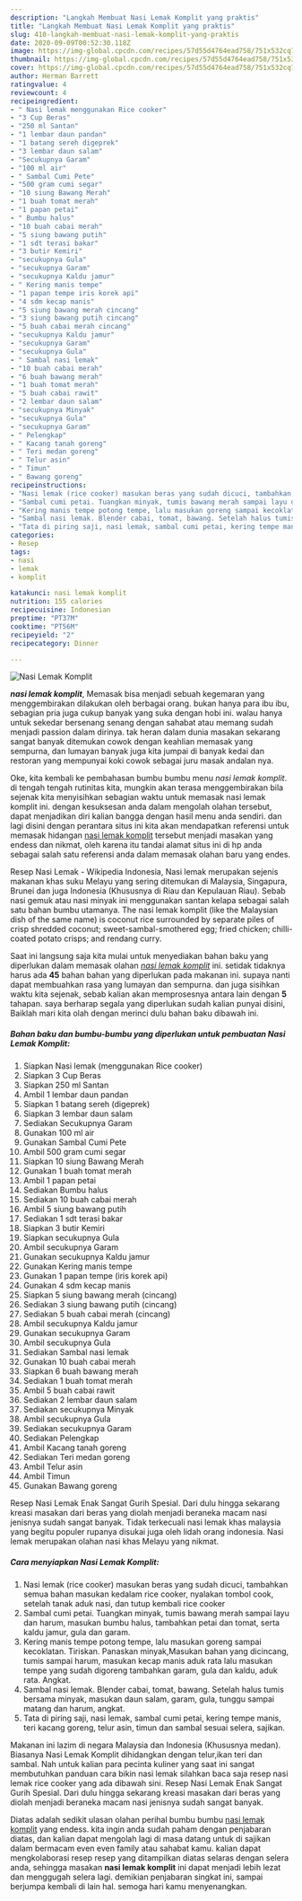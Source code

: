 ```yaml
---
description: "Langkah Membuat Nasi Lemak Komplit yang praktis"
title: "Langkah Membuat Nasi Lemak Komplit yang praktis"
slug: 410-langkah-membuat-nasi-lemak-komplit-yang-praktis
date: 2020-09-09T00:52:30.118Z
image: https://img-global.cpcdn.com/recipes/57d55d4764ead758/751x532cq70/nasi-lemak-komplit-foto-resep-utama.jpg
thumbnail: https://img-global.cpcdn.com/recipes/57d55d4764ead758/751x532cq70/nasi-lemak-komplit-foto-resep-utama.jpg
cover: https://img-global.cpcdn.com/recipes/57d55d4764ead758/751x532cq70/nasi-lemak-komplit-foto-resep-utama.jpg
author: Herman Barrett
ratingvalue: 4
reviewcount: 4
recipeingredient:
- " Nasi lemak menggunakan Rice cooker"
- "3 Cup Beras"
- "250 ml Santan"
- "1 lembar daun pandan"
- "1 batang sereh digeprek"
- "3 lembar daun salam"
- "Secukupnya Garam"
- "100 ml air"
- " Sambal Cumi Pete"
- "500 gram cumi segar"
- "10 siung Bawang Merah"
- "1 buah tomat merah"
- "1 papan petai"
- " Bumbu halus"
- "10 buah cabai merah"
- "5 siung bawang putih"
- "1 sdt terasi bakar"
- "3 butir Kemiri"
- "secukupnya Gula"
- "secukupnya Garam"
- "secukupnya Kaldu jamur"
- " Kering manis tempe"
- "1 papan tempe iris korek api"
- "4 sdm kecap manis"
- "5 siung bawang merah cincang"
- "3 siung bawang putih cincang"
- "5 buah cabai merah cincang"
- "secukupnya Kaldu jamur"
- "secukupnya Garam"
- "secukupnya Gula"
- " Sambal nasi lemak"
- "10 buah cabai merah"
- "6 buah bawang merah"
- "1 buah tomat merah"
- "5 buah cabai rawit"
- "2 lembar daun salam"
- "secukupnya Minyak"
- "secukupnya Gula"
- "secukupnya Garam"
- " Pelengkap"
- " Kacang tanah goreng"
- " Teri medan goreng"
- " Telur asin"
- " Timun"
- " Bawang goreng"
recipeinstructions:
- "Nasi lemak (rice cooker) masukan beras yang sudah dicuci, tambahkan semua bahan masukan kedalam rice cooker, nyalakan tombol cook, setelah tanak aduk nasi, dan tutup kembali rice cooker"
- "Sambal cumi petai. Tuangkan minyak, tumis bawang merah sampai layu dan harum, masukan bumbu halus, tambahkan petai dan tomat, serta kaldu jamur, gula dan garam."
- "Kering manis tempe potong tempe, lalu masukan goreng sampai kecoklatan. Tiriskan. Panaskan minyak,Masukan bahan yang dicincang, tumis sampai harum, masukan kecap manis aduk rata lalu masukan tempe yang sudah digoreng tambahkan garam, gula dan kaldu, aduk rata. Angkat."
- "Sambal nasi lemak. Blender cabai, tomat, bawang. Setelah halus tumis bersama minyak, masukan daun salam, garam, gula, tunggu sampai matang dan harum, angkat."
- "Tata di piring saji, nasi lemak, sambal cumi petai, kering tempe manis, teri kacang goreng, telur asin, timun dan sambal sesuai selera, sajikan."
categories:
- Resep
tags:
- nasi
- lemak
- komplit

katakunci: nasi lemak komplit 
nutrition: 155 calories
recipecuisine: Indonesian
preptime: "PT37M"
cooktime: "PT56M"
recipeyield: "2"
recipecategory: Dinner

---
```



![Nasi Lemak Komplit](https://img-global.cpcdn.com/recipes/57d55d4764ead758/751x532cq70/nasi-lemak-komplit-foto-resep-utama.jpg)

<b><i>nasi lemak komplit</i></b>, Memasak bisa menjadi sebuah kegemaran yang menggembirakan dilakukan oleh berbagai orang. bukan hanya para ibu ibu, sebagian pria juga cukup banyak yang suka dengan hobi ini. walau hanya untuk sekedar bersenang senang dengan sahabat atau memang sudah menjadi passion dalam dirinya. tak heran dalam dunia masakan sekarang sangat banyak ditemukan cowok dengan keahlian memasak yang sempurna, dan lumayan banyak juga kita jumpai di banyak kedai dan restoran yang mempunyai koki cowok sebagai juru masak andalan nya.

Oke, kita kembali ke pembahasan bumbu bumbu menu <i>nasi lemak komplit</i>. di tengah tengah rutinitas kita, mungkin akan terasa menggembirakan bila sejenak kita menyisihkan sebagian waktu untuk memasak nasi lemak komplit ini. dengan kesuksesan anda dalam mengolah olahan tersebut, dapat menjadikan diri kalian bangga dengan hasil menu anda sendiri. dan lagi disini dengan perantara situs ini kita akan mendapatkan referensi untuk memasak hidangan <u>nasi lemak komplit</u> tersebut menjadi masakan yang endess dan nikmat, oleh karena itu tandai alamat situs ini di hp anda sebagai salah satu referensi anda dalam memasak olahan baru yang endes.

Resep Nasi Lemak - Wikipedia Indonesia, Nasi lemak merupakan sejenis makanan khas suku Melayu yang sering ditemukan di Malaysia, Singapura, Brunei dan juga Indonesia (Khususnya di Riau dan Kepulauan Riau). Sebab nasi gemuk atau nasi minyak ini menggunakan santan kelapa sebagai salah satu bahan bumbu utamanya. The nasi lemak komplit (like the Malaysian dish of the same name) is coconut rice surrounded by separate piles of crisp shredded coconut; sweet-sambal-smothered egg; fried chicken; chilli-coated potato crisps; and rendang curry.


Saat ini langsung saja kita mulai untuk menyediakan bahan baku yang diperlukan dalam memasak olahan <u><i>nasi lemak komplit</i></u> ini. setidak tidaknya harus ada <b>45</b> bahan bahan yang diperlukan pada makanan ini. supaya nanti dapat membuahkan rasa yang lumayan dan sempurna. dan juga sisihkan waktu kita sejenak, sebab kalian akan memprosesnya antara lain dengan <b>5</b> tahapan. saya berharap segala yang diperlukan sudah kalian punyai disini, Baiklah mari kita olah dengan merinci dulu bahan baku dibawah ini.

<!--inarticleads1-->

##### Bahan baku dan bumbu-bumbu yang diperlukan untuk pembuatan Nasi Lemak Komplit:

1. Siapkan  Nasi lemak (menggunakan Rice cooker)
1. Siapkan 3 Cup Beras
1. Siapkan 250 ml Santan
1. Ambil 1 lembar daun pandan
1. Siapkan 1 batang sereh (digeprek)
1. Siapkan 3 lembar daun salam
1. Sediakan Secukupnya Garam
1. Gunakan 100 ml air
1. Gunakan  Sambal Cumi Pete
1. Ambil 500 gram cumi segar
1. Siapkan 10 siung Bawang Merah
1. Gunakan 1 buah tomat merah
1. Ambil 1 papan petai
1. Sediakan  Bumbu halus
1. Sediakan 10 buah cabai merah
1. Ambil 5 siung bawang putih
1. Sediakan 1 sdt terasi bakar
1. Siapkan 3 butir Kemiri
1. Siapkan secukupnya Gula
1. Ambil secukupnya Garam
1. Gunakan secukupnya Kaldu jamur
1. Gunakan  Kering manis tempe
1. Gunakan 1 papan tempe (iris korek api)
1. Gunakan 4 sdm kecap manis
1. Siapkan 5 siung bawang merah (cincang)
1. Sediakan 3 siung bawang putih (cincang)
1. Sediakan 5 buah cabai merah (cincang)
1. Ambil secukupnya Kaldu jamur
1. Gunakan secukupnya Garam
1. Ambil secukupnya Gula
1. Sediakan  Sambal nasi lemak
1. Gunakan 10 buah cabai merah
1. Siapkan 6 buah bawang merah
1. Sediakan 1 buah tomat merah
1. Ambil 5 buah cabai rawit
1. Sediakan 2 lembar daun salam
1. Sediakan secukupnya Minyak
1. Ambil secukupnya Gula
1. Sediakan secukupnya Garam
1. Sediakan  Pelengkap
1. Ambil  Kacang tanah goreng
1. Sediakan  Teri medan goreng
1. Ambil  Telur asin
1. Ambil  Timun
1. Gunakan  Bawang goreng


Resep Nasi Lemak Enak Sangat Gurih Spesial. Dari dulu hingga sekarang kreasi masakan dari beras yang diolah menjadi beraneka macam nasi jenisnya sudah sangat banyak. Tidak terkecuali nasi lemak khas malaysia yang begitu populer rupanya disukai juga oleh lidah orang indonesia. Nasi lemak merupakan olahan nasi khas Melayu yang nikmat. 

<!--inarticleads2-->

##### Cara menyiapkan Nasi Lemak Komplit:

1. Nasi lemak (rice cooker) masukan beras yang sudah dicuci, tambahkan semua bahan masukan kedalam rice cooker, nyalakan tombol cook, setelah tanak aduk nasi, dan tutup kembali rice cooker
1. Sambal cumi petai. Tuangkan minyak, tumis bawang merah sampai layu dan harum, masukan bumbu halus, tambahkan petai dan tomat, serta kaldu jamur, gula dan garam.
1. Kering manis tempe potong tempe, lalu masukan goreng sampai kecoklatan. Tiriskan. Panaskan minyak,Masukan bahan yang dicincang, tumis sampai harum, masukan kecap manis aduk rata lalu masukan tempe yang sudah digoreng tambahkan garam, gula dan kaldu, aduk rata. Angkat.
1. Sambal nasi lemak. Blender cabai, tomat, bawang. Setelah halus tumis bersama minyak, masukan daun salam, garam, gula, tunggu sampai matang dan harum, angkat.
1. Tata di piring saji, nasi lemak, sambal cumi petai, kering tempe manis, teri kacang goreng, telur asin, timun dan sambal sesuai selera, sajikan.


Makanan ini lazim di negara Malaysia dan Indonesia (Khususnya medan). Biasanya Nasi Lemak Komplit dihidangkan dengan telur,ikan teri dan sambal. Nah untuk kalian para pecinta kuliner yang saat ini sangat membutuhkan panduan cara bikin nasi lemak silahkan baca saja resep nasi lemak rice cooker yang ada dibawah sini. Resep Nasi Lemak Enak Sangat Gurih Spesial. Dari dulu hingga sekarang kreasi masakan dari beras yang diolah menjadi beraneka macam nasi jenisnya sudah sangat banyak. 

Diatas adalah sedikit ulasan olahan perihal bumbu bumbu <u>nasi lemak komplit</u> yang endess. kita ingin anda sudah paham dengan penjabaran diatas, dan kalian dapat mengolah lagi di masa datang untuk di sajikan dalam bermacam even even family atau sahabat kamu. kalian dapat mengkolaborasi resep resep yang ditampilkan diatas selaras dengan selera anda, sehingga masakan <b>nasi lemak komplit</b> ini dapat menjadi lebih lezat dan menggugah selera lagi. demikian penjabaran singkat ini, sampai berjumpa kembali di lain hal. semoga hari kamu menyenangkan.
